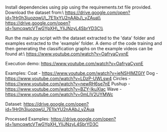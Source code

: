 Install dependencies using pip using the requirements.txt file provided. Download the dataset from:\\ https://drive.google.com/open?id=1Hr0h3iuozqwU\_7E1IxYU2nAAbJ\_yZAua\\ https://drive.google.com/open?id=1smcqwtcVTwGYpXH\_YIiJNzyL4SbrYD3C\\ 

Run the main.py script with the dataset extracted to the 'data' folder and examples extracted to the 'example' folder. A demo of the code training and then generating the classification graphs on the example videos can be found at:\\ https://www.youtube.com/watch?v=OafryaCyxnE

Execution demo:
https://www.youtube.com/watch?v=OafryaCyxnE

Examples:
Coat	-	https://www.youtube.com/watch?v=ieNSHIMZGIY
Dog		-	https://www.youtube.com/watch?v=LDzP-UWLsw4
Circles	-	https://www.youtube.com/watch?v=newRH6se7nE
Pushup	-	https://www.youtube.com/watch?v=BZY-IkuXlac
Wave	-	https://www.youtube.com/watch?v=0mLIV2UYMWc

Dataset:
https://drive.google.com/open?id=1Hr0h3iuozqwU_7E1IxYU2nAAbJ_yZAua

Processed Examples:
https://drive.google.com/open?id=1smcqwtcVTwGYpXH_YIiJNzyL4SbrYD3C